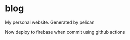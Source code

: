 # blog


My personal website. Generated by pelican

Now deploy to firebase when commit using github actions

